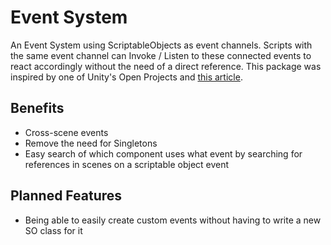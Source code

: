 # Event System

An Event System using ScriptableObjects as event channels. Scripts with the same event channel can Invoke / Listen to these connected events to react accordingly without the need of a direct reference. This package was inspired by one of Unity's Open Projects and [this article](https://unity.com/how-to/architect-game-code-scriptable-objects).

## Benefits

- Cross-scene events
- Remove the need for Singletons
- Easy search of which component uses what event by searching for references in scenes on a scriptable object event

## Planned Features

- Being able to easily create custom events without having to write a new SO class for it